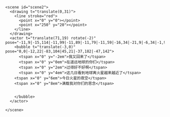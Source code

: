 <!DOCTYPE html>
<meta charset="utf-8">
<link rel="stylesheet" href="assets/cmx.css">
<script src="assets/cmx.js" charset="utf-8"></script>
<style>
  .cmx-user-scene4 .cmx-text-border .cmx-path {stroke: orange}
  .cn-font {
     font-family:wthc06!important;
  }
</style>
<body>
  <div style="max-width:900px; -webkit-transform:rotate(0deg)">

    
    <scene id="scene2">
      <drawing t="translate(0,31)">
        <line stroke="red">
          <point x="0" y="0"></point>
          <point x="250" y="20"></point>
        </line>
      </drawing>
      <actor t="translate(71,19) rotate(-2)" pose="-11,9|-15,114|-11,99|-11,89|-11,79|-11,59|-16,34|-21,9|-6,34|-1,9|-18,79|-1,71|-1,84|11,85">
        <bubble t="translate(-3,0)" pose="0,0|-12,22|-83,104|45,21|-37,182|-47,142">
          <tspan x="0" y="-2em">我又回来了</tspan>
          <tspan x="0" y="0em">在遥远地球的你们</tspan>
          <tspan x="0" y="2em">过得好不好啊</tspan>
          <tspan x="0" y="4em">这几日看到地球离火星越来越近了</tspan>
        <tspan x="0" y="6em">今日火星的夜空</tspan>
        <tspan x="0" y="8em">满载我对你们的思念</tspan>
          
          
        </bubble>
      </actor>

    </scene>

    

  </div></body>
